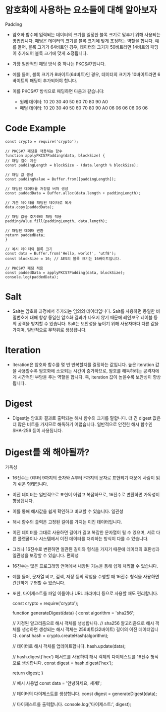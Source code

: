 

# 암호화에 사용하는 요소들에 대해 알아보자

Padding
- 암호화 함수에 입력되는 데이터의 크기를 일정한 블록 크기로 맞추기 위해 사용되는 방법입니다. 패딩은 데이터의 크기를 블록 크기에 맞게 조정하는 역할을 합니다. 예를 들어, 블록 크기가 64비트인 경우, 데이터의 크기가 50비트라면 14비트의 패딩이 추가되어 블록 크기에 맞게 조정됩니다.

- 가장 일반적인 패딩 방식 중 하나는 PKCS#7입니다. 
- 예를 들어, 블록 크기가 8바이트(64비트)인 경우, 데이터의 크기가 10바이트라면 6바이트의 패딩이 추가되어야 합니다. 
- 이를 PKCS#7 방식으로 패딩하면 다음과 같습니다:

    - 원래 데이터: 10 20 30 40 50 60 70 80 90 A0
    - 패딩 데이터: 10 20 30 40 50 60 70 80 90 A0 06 06 06 06 06 06

# Code Example

    const crypto = require('crypto');
    
    // PKCS#7 패딩을 적용하는 함수
    function applyPKCS7Padding(data, blockSize) {
    // 패딩 길이 계산
    const paddingLength = blockSize - (data.length % blockSize);
    
    // 패딩 값 생성
    const paddingValue = Buffer.from([paddingLength]);
    
    // 패딩된 데이터를 저장할 버퍼 생성
    const paddedData = Buffer.alloc(data.length + paddingLength);
    
    // 기존 데이터를 패딩된 데이터로 복사
    data.copy(paddedData);
    
    // 패딩 값을 추가하여 패딩 적용
    paddingValue.fill(paddingLength, data.length);
    
    // 패딩된 데이터 반환
    return paddedData;
    }
    
    // 예시 데이터와 블록 크기
    const data = Buffer.from('Hello, world!', 'utf8');
    const blockSize = 16; // AES의 블록 크기는 16바이트입니다.
    
    // PKCS#7 패딩 적용
    const paddedData = applyPKCS7Padding(data, blockSize);
    console.log(paddedData);




# Salt
- Salt는 암호화 과정에서 추가되는 임의의 데이터입니다. Salt를 사용하면 동일한 비밀번호에 대해 항상 동일한 암호화 결과가 나오지 않기 때문에 레인보우 테이블 등의 공격을 방지할 수 있습니다. Salt는 보안성을 높이기 위해 사용자마다 다른 값을 가지며, 일반적으로 무작위로 생성됩니다.


# Iteration
- Iteration은 암호화 함수를 몇 번 반복할지를 결정하는 값입니다. 높은 iteration 값을 사용할수록 암호화에 소요되는 시간이 증가하므로, 암호를 해독하려는 공격자에게 시간적인 부담을 주는 역할을 합니다. 즉, iteration 값이 높을수록 보안성이 향상됩니다.


# Digest
- Digest는 암호화 결과로 출력되는 해시 함수의 크기를 말합니다. 더 긴 digest 값은 더 많은 비트를 가지므로 해독하기 어렵습니다. 일반적으로 안전한 해시 함수인 SHA-256 등이 사용됩니다.


# Digest를 왜 해야될까?
가독성
- 16진수는 0부터 9까지의 숫자와 A부터 F까지의 문자로 표현되기 때문에 사람이 읽기 쉬운 형태입니다. 
- 이진 데이터는 일반적으로 표현이 어렵고 복잡하므로, 16진수로 변환하면 가독성이 향상됩니다. 
- 이를 통해 해시값을 쉽게 확인하고 비교할 수 있습니다.
일관성
- 해시 함수의 출력은 고정된 길이를 가지는 이진 데이터입니다.
- 이진 데이터를 그대로 사용하면 길이가 길고 복잡한 문자열이 될 수 있으며, 서로 다른 플랫폼이나 시스템에서 이진 데이터를 처리하는 방식이 다를 수 있습니다. 
- 그러나 16진수로 변환하면 일관된 길이와 형식을 가지기 때문에 데이터의 호환성과 일관성을 보장할 수 있습니다.
편의성
- 16진수는 많은 프로그래밍 언어에서 내장된 기능을 통해 쉽게 처리할 수 있습니다. 
- 예를 들어, 문자열 비교, 검색, 저장 등의 작업을 수행할 때 16진수 형식을 사용하면 간단하게 구현할 수 있습니다. 
- 또한, 다이제스트를 파일 이름이나 URL 파라미터 등으로 사용할 때도 편리합니다.


    const crypto = require('crypto');
    
    function generateDigest(data) {
    const algorithm = 'sha256';
    
    // 지정된 알고리즘으로 해시 객체를 생성합니다.
    // sha256 알고리즘으로 해시 객체를 생성하면 생성되는 해시 객체는 256비트(32바이트) 길이의 이진 데이터입니다.
    const hash = crypto.createHash(algorithm);
    
    // 데이터로 해시 객체를 업데이트합니다.
    hash.update(data);

    // hash.digest('hex') 메서드를 사용하여 해시 객체의 다이제스트를 16진수 형식으로 생성합니다.
    const digest = hash.digest('hex');
    
    return digest;
    }
    
    // 예시 사용법
    const data = '안녕하세요, 세계!';
    
    // 데이터의 다이제스트를 생성합니다.
    const digest = generateDigest(data);
    
    // 다이제스트를 출력합니다.
    console.log('다이제스트:', digest);




